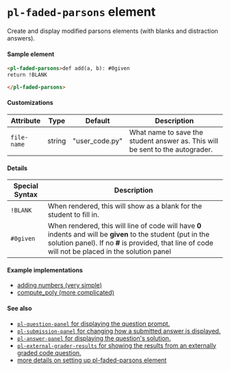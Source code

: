 # `pl-faded-parsons` element

Create and display modified parsons elements (with blanks and distraction answers).

#### Sample element

```html
<pl-faded-parsons>def add(a, b): #0given
return !BLANK

</pl-faded-parsons>
```

#### Customizations

Attribute | Type | Default | Description
--- | --- | --- | ---
`file-name` | string | "user_code.py" | What name to save the student answer as. This will be sent to the autograder.

#### Details

Special Syntax | Description
--- | ---
`!BLANK` | When rendered, this will show as a blank for the student to fill in.
`#0given` | When rendered, this will line of code will have **0** indents and will be **given** to the student (put in the solution panel). If no **#** is provided, that line of code will not be placed in the solution panel

#### Example implementations

- [adding numbers (very simple)](https://github.com/ace-lab/pl-ucb-faded-parsons/tree/grading/questions/adding)
- [compute_poly (more complicated)](https://github.com/ace-lab/pl-ucb-faded-parsons/blob/master/questions/compute_poly)

#### See also

- [`pl-question-panel` for displaying the question prompt.](https://github.com/PrairieLearn/PrairieLearn/blob/master/docs/elements.md#pl-question-panel-element)
- [`pl-submission-panel` for changing how a submitted answer is displayed.](https://github.com/PrairieLearn/PrairieLearn/blob/master/docs/elements.md#pl-submission-panel-element)
- [`pl-answer-panel` for displaying the question's solution.](https://github.com/PrairieLearn/PrairieLearn/blob/master/docs/elements.md#pl-answer-panel-element)
- [`pl-external-grader-results` for showing the results from an externally graded code question.](https://github.com/PrairieLearn/PrairieLearn/blob/master/docs/elements.md#pl-external-grader-results-element)
- [more details on setting up pl-faded-parsons element](https://github.com/stanleyko2004/external-grading-info/blob/master/pl-faded-parsons-detailed-guide.md)